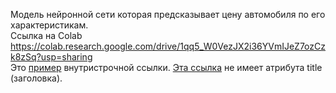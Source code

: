 Модель нейронной сети которая предсказывает цену автомобиля по его характеристикам.   
Ссылка на Colab https://colab.research.google.com/drive/1qq5_W0VezJX2i36YVmIJeZ7ozCzk8zSq?usp=sharing   
Это [пример](http://example.com/ "Заголовок") внутристрочной ссылки.
[Эта ссылка](http://example.net/) не имеет атрибута title (заголовка).
